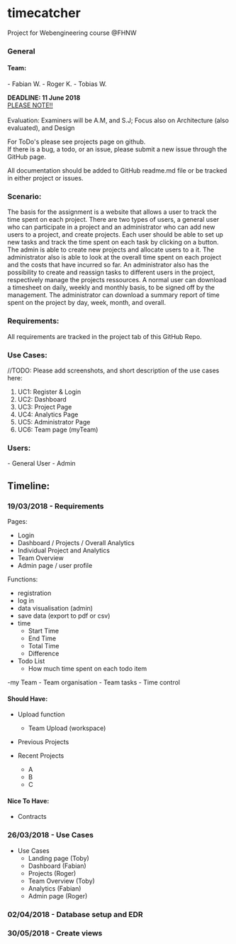 # timecatcher

Project for Webengineering course @FHNW

<h3>General</h3>

<h4>Team:</h4>
- Fabian W. 
- Roger K.
- Tobias W.

<b>DEADLINE: 11 June 2018</b><br>
<u>PLEASE NOTE!!</u> <br><br>
Evaluation: Examiners will be A.M, and S.J;
Focus also on Architecture (also evaluated), and Design 

For ToDo's please see projects page on github.<br> 
If there is a bug, a todo, or an issue, please submit a new issue through the GitHub page.

All documentation should be added to GitHub readme.md file or be tracked in either project or issues.

<h3>Scenario:</h3>
The basis for the assignment is a website that allows a user to track the time spent on each project.
There are two types of users, a general user who can participate in a project and an administrator who
can add new users to a project, and create projects. 
Each user should be able to set up new tasks and track the time spent on each task by clicking on a button.
The admin is able to create new projects and allocate users to a it. The administrator also is able to look at
the overall time spent on each project and the costs that have incurred so far. 
An administrator also has the possibility to create and reassign tasks to different users in the project, respectively manage the projects ressources.
A normal user can download a timesheet on daily, weekly and monthly basis, to be signed off by the management. The administrator can download a summary report of time spent on the project by day, week, month, and overall.


<h3>Requirements:</h3>
All requirements are tracked in the project tab of this GitHub Repo.

<h3>Use Cases:</h3>
//TODO: Please add screenshots, and short description of the use cases here:
<ol>
<li>UC1: Register & Login</li>
<li>UC2: Dashboard</li>
<li>UC3: Project Page</li>
<li>UC4: Analytics Page</li>
<li>UC5: Administrator Page</li>
<li>UC6: Team page (myTeam)</li>
</ol>

<h3>Users:</h3>
- General User
- Admin


<h2>Timeline:</h2>

<h3>19/03/2018 - Requirements</h3>

Pages:

- Login
- Dashboard / Projects / Overall Analytics
- Individual Project and Analytics
- Team Overview
- Admin page / user profile

Functions:
- registration
- log in
- data visualisation (admin)
- save data (export to pdf or csv)
- time
    - Start Time
    - End Time
    - Total Time
    - Difference
- Todo List
    - How much time spent on each todo item
    
-my Team
    - Team organisation
    - Team tasks
    - Time control


<h4>Should Have:</h4>

- Upload function
    - Team Upload (workspace)
    
- Previous Projects
- Recent Projects
    - A
    - B
    - C

<h4>Nice To Have:</h4>

   - Contracts


<h3>26/03/2018 - Use Cases</h3>

- Use Cases
    - Landing page (Toby)
    - Dashboard (Fabian)
    - Projects (Roger)
    - Team Overview (Toby)
    - Analytics (Fabian)
    - Admin page (Roger)

<h3>02/04/2018 -  Database setup and EDR</h3>

<h3>30/05/2018 -  Create views











